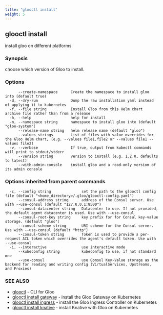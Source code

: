 ```yaml
---
title: "glooctl install"
weight: 5
---
```

## glooctl install

install gloo on different platforms

### Synopsis

choose which version of Gloo to install.

### Options

```
      --create-namespace      Create the namespace to install gloo into (default true)
  -d, --dry-run               Dump the raw installation yaml instead of applying it to kubernetes
  -f, --file string           Install Gloo from this Helm chart archive file rather than from a release
  -h, --help                  help for install
  -n, --namespace string      namespace to install gloo into (default "gloo-system")
      --release-name string   helm release name (default "gloo")
      --values strings        List of files with value overrides for the Gloo Helm chart, (e.g. --values file1,file2 or --values file1 --values file2)
  -v, --verbose               If true, output from kubectl commands will print to stdout/stderr
      --version string        version to install (e.g. 1.2.0, defaults to latest)
      --with-admin-console    install gloo and a read-only version of its admin console
```

### Options inherited from parent commands

```
  -c, --config string              set the path to the glooctl config file (default "<home_directory>/.gloo/glooctl-config.yaml")
      --consul-address string      address of the Consul server. Use with --use-consul (default "127.0.0.1:8500")
      --consul-datacenter string   Datacenter to use. If not provided, the default agent datacenter is used. Use with --use-consul
      --consul-root-key string     key prefix for for Consul key-value storage. (default "gloo")
      --consul-scheme string       URI scheme for the Consul server. Use with --use-consul (default "http")
      --consul-token string        Token is used to provide a per-request ACL token which overrides the agent's default token. Use with --use-consul
  -i, --interactive                use interactive mode
      --kubeconfig string          kubeconfig to use, if not standard one
      --use-consul                 use Consul Key-Value storage as the backend for reading and writing config (VirtualServices, Upstreams, and Proxies)
```

### SEE ALSO

* [glooctl](../glooctl)	 - CLI for Gloo
* [glooctl install gateway](../glooctl_install_gateway)	 - install the Gloo Gateway on Kubernetes
* [glooctl install ingress](../glooctl_install_ingress)	 - install the Gloo Ingress Controller on Kubernetes
* [glooctl install knative](../glooctl_install_knative)	 - install Knative with Gloo on Kubernetes

